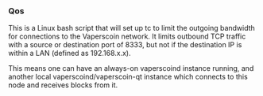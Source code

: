 ### Qos ###

This is a Linux bash script that will set up tc to limit the outgoing bandwidth for connections to the Vaperscoin network. It limits outbound TCP traffic with a source or destination port of 8333, but not if the destination IP is within a LAN (defined as 192.168.x.x).

This means one can have an always-on vaperscoind instance running, and another local vaperscoind/vaperscoin-qt instance which connects to this node and receives blocks from it.

